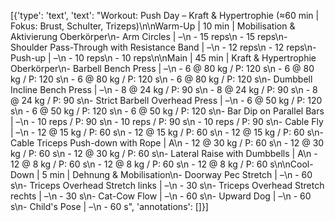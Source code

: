 [{'type': 'text', 'text': "Workout: Push Day – Kraft & Hypertrophie (≈60 min | Fokus: Brust, Schulter, Trizeps)\n\nWarm-Up | 10 min | Mobilisation & Aktivierung Oberkörper\n- Arm Circles | –\n    - 15 reps\n    - 15 reps\n- Shoulder Pass-Through with Resistance Band | –\n    - 12 reps\n    - 12 reps\n- Push-up | –\n    - 10 reps\n    - 10 reps\n\nMain | 45 min | Kraft & Hypertrophie Oberkörper\n- Barbell Bench Press | –\n    - 6 @ 80 kg / P: 120 s\n    - 6 @ 80 kg / P: 120 s\n    - 6 @ 80 kg / P: 120 s\n    - 6 @ 80 kg / P: 120 s\n- Dumbbell Incline Bench Press | –\n    - 8 @ 24 kg / P: 90 s\n    - 8 @ 24 kg / P: 90 s\n    - 8 @ 24 kg / P: 90 s\n- Strict Barbell Overhead Press | –\n    - 6 @ 50 kg / P: 120 s\n    - 6 @ 50 kg / P: 120 s\n    - 6 @ 50 kg / P: 120 s\n- Bar Dip on Parallel Bars | –\n    - 10 reps / P: 90 s\n    - 10 reps / P: 90 s\n    - 10 reps / P: 90 s\n- Cable Fly | –\n    - 12 @ 15 kg / P: 60 s\n    - 12 @ 15 kg / P: 60 s\n    - 12 @ 15 kg / P: 60 s\n- Cable Triceps Push-down with Rope | A\n    - 12 @ 30 kg / P: 60 s\n    - 12 @ 30 kg / P: 60 s\n    - 12 @ 30 kg / P: 60 s\n- Lateral Raise with Dumbbells | A\n    - 12 @ 8 kg / P: 60 s\n    - 12 @ 8 kg / P: 60 s\n    - 12 @ 8 kg / P: 60 s\n\nCool-Down | 5 min | Dehnung & Mobilisation\n- Doorway Pec Stretch | –\n    - 60 s\n- Triceps Overhead Stretch links | –\n    - 30 s\n- Triceps Overhead Stretch rechts | –\n    - 30 s\n- Cat-Cow Flow | –\n    - 60 s\n- Upward Dog | –\n    - 60 s\n- Child's Pose | –\n    - 60 s", 'annotations': []}]